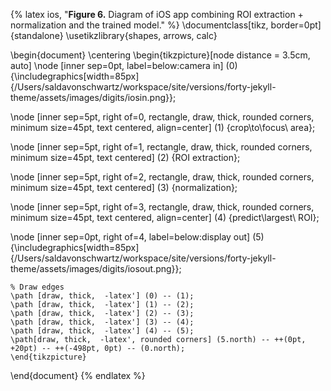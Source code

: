 {% latex ios, "<strong>Figure 6.</strong> Diagram of iOS app combining ROI extraction + normalization and the trained model."  %}
\documentclass[tikz, border=0pt]{standalone}
\usetikzlibrary{shapes, arrows, calc}

\begin{document}
\centering
\begin{tikzpicture}[node distance = 3.5cm, auto]
\node [inner sep=0pt, label=below:camera in] (0) {\includegraphics[width=85px]
  {/Users/saldavonschwartz/workspace/site/versions/forty-jekyll-theme/assets/images/digits/iosin.png}};

  \node [inner sep=5pt, right of=0, rectangle, draw, thick, rounded corners, minimum size=45pt, text centered, align=center]
  (1) {crop\\to\\focus\ area};

  \node [inner sep=5pt, right of=1, rectangle, draw, thick, rounded corners, minimum size=45pt, text centered]
  (2) {ROI extraction};

  \node [inner sep=5pt, right of=2, rectangle, draw, thick, rounded corners, minimum size=45pt, text centered]
  (3) {normalization};

  \node [inner sep=5pt, right of=3, rectangle, draw, thick, rounded corners, minimum size=45pt, text centered, align=center]
  (4) {predict\\largest\ ROI};

  \node [inner sep=0pt, right of=4, label=below:display out] (5) {\includegraphics[width=85px]
    {/Users/saldavonschwartz/workspace/site/versions/forty-jekyll-theme/assets/images/digits/iosout.png}};

    % Draw edges
    \path [draw, thick,  -latex'] (0) -- (1);
    \path [draw, thick,  -latex'] (1) -- (2);
    \path [draw, thick,  -latex'] (2) -- (3);
    \path [draw, thick,  -latex'] (3) -- (4);
    \path [draw, thick,  -latex'] (4) -- (5);
    \path[draw, thick,  -latex', rounded corners] (5.north) -- ++(0pt, +20pt) -- ++(-498pt, 0pt) -- (0.north);
    \end{tikzpicture}

\end{document}
{% endlatex %}
